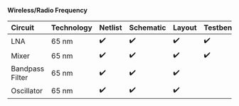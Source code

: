**Wireless/Radio Frequency**

Circuit | Technology | Netlist | Schematic | Layout | Testbench | Constraints | ALIGN |
:------ | :--------- | :---- | :------ | :-------- | :----- | :-------- | :---------- |
LNA | 65 nm | :heavy_check_mark: | :heavy_check_mark: | :heavy_check_mark: | :heavy_check_mark: |  |  |
Mixer | 65 nm | :heavy_check_mark: | :heavy_check_mark: | :heavy_check_mark: | :heavy_check_mark: |  |  |
Bandpass Filter | 65 nm | :heavy_check_mark: | :heavy_check_mark: | :heavy_check_mark: |  |  |  |
Oscillator | 65 nm | :heavy_check_mark: | :heavy_check_mark: | :heavy_check_mark: |  |  |  |
